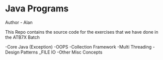 # Java Programs 

Author - Alan

This Repo contains the source code for the exercises that we have done in the ATB7X Batch

-Core Java (Exception)
-OOPS
-Collection Framework
-Multi Threading
-Design Patterns
_FILE IO
-Other Misc Concepts